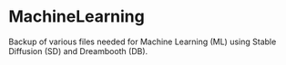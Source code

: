 # MachineLearning
Backup of various files needed for Machine Learning (ML) using Stable Diffusion (SD) and Dreambooth (DB).
